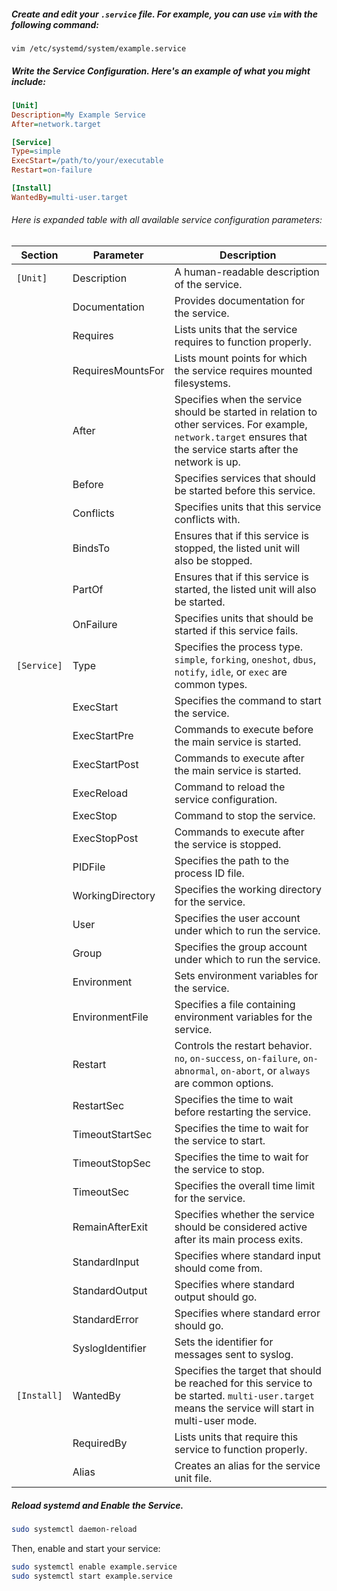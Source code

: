 
##### Create and edit your `.service` file. For example, you can use `vim` with the following command:

```
vim /etc/systemd/system/example.service
```
##### Write the Service Configuration. Here's an example of what you might include:

```ini
[Unit]
Description=My Example Service
After=network.target

[Service]
Type=simple
ExecStart=/path/to/your/executable
Restart=on-failure

[Install]
WantedBy=multi-user.target
```

###### Here is expanded table with all available service configuration parameters:

| Section     | Parameter         | Description                                                                                                                                                        |
| ----------- | ----------------- | ------------------------------------------------------------------------------------------------------------------------------------------------------------------ |
| `[Unit]`    | Description       | A human-readable description of the service.                                                                                                                       |
|             | Documentation     | Provides documentation for the service.                                                                                                                            |
|             | Requires          | Lists units that the service requires to function properly.                                                                                                        |
|             | RequiresMountsFor | Lists mount points for which the service requires mounted filesystems.                                                                                             |
|             | After             | Specifies when the service should be started in relation to other services. For example, `network.target` ensures that the service starts after the network is up. |
|             | Before            | Specifies services that should be started before this service.                                                                                                     |
|             | Conflicts         | Specifies units that this service conflicts with.                                                                                                                  |
|             | BindsTo           | Ensures that if this service is stopped, the listed unit will also be stopped.                                                                                     |
|             | PartOf            | Ensures that if this service is started, the listed unit will also be started.                                                                                     |
|             | OnFailure         | Specifies units that should be started if this service fails.                                                                                                      |
| `[Service]` | Type              | Specifies the process type. `simple`, `forking`, `oneshot`, `dbus`, `notify`, `idle`, or `exec` are common types.                                                  |
|             | ExecStart         | Specifies the command to start the service.                                                                                                                        |
|             | ExecStartPre      | Commands to execute before the main service is started.                                                                                                            |
|             | ExecStartPost     | Commands to execute after the main service is started.                                                                                                             |
|             | ExecReload        | Command to reload the service configuration.                                                                                                                       |
|             | ExecStop          | Command to stop the service.                                                                                                                                       |
|             | ExecStopPost      | Commands to execute after the service is stopped.                                                                                                                  |
|             | PIDFile           | Specifies the path to the process ID file.                                                                                                                         |
|             | WorkingDirectory  | Specifies the working directory for the service.                                                                                                                   |
|             | User              | Specifies the user account under which to run the service.                                                                                                         |
|             | Group             | Specifies the group account under which to run the service.                                                                                                        |
|             | Environment       | Sets environment variables for the service.                                                                                                                        |
|             | EnvironmentFile   | Specifies a file containing environment variables for the service.                                                                                                 |
|             | Restart           | Controls the restart behavior. `no`, `on-success`, `on-failure`, `on-abnormal`, `on-abort`, or `always` are common options.                                        |
|             | RestartSec        | Specifies the time to wait before restarting the service.                                                                                                          |
|             | TimeoutStartSec   | Specifies the time to wait for the service to start.                                                                                                               |
|             | TimeoutStopSec    | Specifies the time to wait for the service to stop.                                                                                                                |
|             | TimeoutSec        | Specifies the overall time limit for the service.                                                                                                                  |
|             | RemainAfterExit   | Specifies whether the service should be considered active after its main process exits.                                                                            |
|             | StandardInput     | Specifies where standard input should come from.                                                                                                                   |
|             | StandardOutput    | Specifies where standard output should go.                                                                                                                         |
|             | StandardError     | Specifies where standard error should go.                                                                                                                          |
|             | SyslogIdentifier  | Sets the identifier for messages sent to syslog.                                                                                                                   |
| `[Install]` | WantedBy          | Specifies the target that should be reached for this service to be started. `multi-user.target` means the service will start in multi-user mode.                   |
|             | RequiredBy        | Lists units that require this service to function properly.                                                                                                        |
|             | Alias             | Creates an alias for the service unit file.                                                                                                                        |

##### Reload systemd and Enable the Service.

```bash
sudo systemctl daemon-reload
```

Then, enable and start your service:

```bash
sudo systemctl enable example.service 
sudo systemctl start example.service
```
